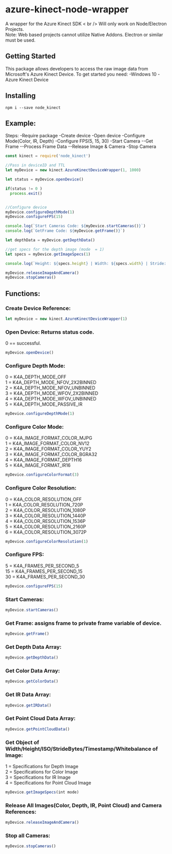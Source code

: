 # azure-kinect-node-wrapper
A wrapper for the Azure Kinect SDK < br /> Will only work on Node/Electron Projects.  
Note: Web based projects cannot utilize Native Addons. Electron or similar must be used.

## Getting Started
This package allows developers to access the raw image data from Microsoft's Azure Kinect Device. To get started you need:
-Windows 10
-Azure Kinect Device


## Installing
```
npm i --save node_kinect
```

## Example:
Steps:
-Require package
-Create device
-Open device
-Configure Mode(Color, IR, Depth)
-Configure FPS(5, 15, 30)
-Start Camera
--Get Frame
--Process Frame Data
--Release Image & Camera
-Stop Camera

```javascript
const kinect = require('node_kinect')

//Pass in deviceID and TTL
let myDevice = new kinect.AzureKinectDeviceWrapper(1, 1000)

let status = myDevice.openDevice()

if(status != 0 ) 
  process.exit()


//Configure device
myDevice.configureDepthMode(1)
myDevice.configureFPS(15)

console.log(`Start Cameras Code: ${myDevice.startCameras()}`)
console.log(`GetFrame Code: ${myDevice.getFrame()}`)

let depthData = myDevice.getDepthData()

//get specs for the depth image (mode  = 1)
let specs = myDevice.getImageSpecs(1)

console.log(`Height: ${specs.height} | Width: ${specs.width} | Stride: ${specs.stride} | ISO: ${specs.iso} | timestamp: ${specs.timestamp} | whitebalance: ${specs.whitebalance}`)

myDevice.releaseImageAndCamera()
myDevice.stopCameras()
```

## Functions:
### Create Device Reference:
```javascript
let myDevice = new kinect.AzureKinectDeviceWrapper(1)
```
### Open Device: Returns status code. 
0 == successful.
```javascript
myDevice.openDevice()
```
### Configure Depth Mode:
0 = K4A_DEPTH_MODE_OFF  
1 = K4A_DEPTH_MODE_NFOV_2X2BINNED  
2 = K4A_DEPTH_MODE_NFOV_UNBINNED  
3 = K4A_DEPTH_MODE_WFOV_2X2BINNED  
4 = K4A_DEPTH_MODE_WFOV_UNBINNED  
5 = K4A_DEPTH_MODE_PASSIVE_IR  
```javascript
myDevice.configureDepthMode(1)
```
### Configure Color Mode:
0 = K4A_IMAGE_FORMAT_COLOR_MJPG  
1 = K4A_IMAGE_FORMAT_COLOR_NV12  
2 = K4A_IMAGE_FORMAT_COLOR_YUY2  
3 = K4A_IMAGE_FORMAT_COLOR_BGRA32  
4 = K4A_IMAGE_FORMAT_DEPTH16  
5 = K4A_IMAGE_FORMAT_IR16  
```javascript
myDevice.configureColorFormat(3)
```
### Configure Color Resolution:
0 = K4A_COLOR_RESOLUTION_OFF  
1 = K4A_COLOR_RESOLUTION_720P  
2 = K4A_COLOR_RESOLUTION_1080P  
3 = K4A_COLOR_RESOLUTION_1440P  
4 = K4A_COLOR_RESOLUTION_1536P  
5 = K4A_COLOR_RESOLUTION_2160P  
6 = K4A_COLOR_RESOLUTION_3072P  
```javascript
myDevice.configureColorResolution(1)
```
### Configure FPS:
5 = K4A_FRAMES_PER_SECOND_5  
15 = K4A_FRAMES_PER_SECOND_15  
30 = K4A_FRAMES_PER_SECOND_30  
```javascript
myDevice.configureFPS(15)
```
### Start Cameras:
```javascript
myDevice.startCameras()
```
### Get Frame: assigns frame to private frame variable of device.
```javascript
myDevice.getFrame()
```
### Get Depth Data Array:
```javascript
myDevice.getDepthData()
```
### Get Color Data Array:
```javascript
myDevice.getColorData()
```
### Get IR Data Array:
```javascript
myDevice.getIRData()
```
### Get Point Cloud Data Array:
```javascript
myDevice.getPointCloudData()
```
### Get Object of Width/Height/ISO/StrideBytes/Timestamp/Whitebalance of Image:
1 = Specifications for Depth Image  
2 = Specifications for Color Image  
3 = Specifications for IR Image  
4 = Specifications for Point Cloud Image  
```javascript
myDevice.getImageSpecs(int mode)
```
### Release All Images(Color, Depth, IR, Point Cloud) and Camera References:
```javascript
myDevice.releaseImageAndCamera()
```
### Stop all Cameras:
```javascript
myDevice.stopCameras()
```
